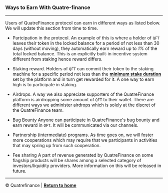 ### Ways to Earn With Quatre-finance
------------------------------------

Users of QuatreFinance protocol can earn in different ways as listed below. We will update this section from time to time.

- Partcipation in the protocol.
An example of this is where a holder of `QFT` leaves their token in the locked balance for a period of not less than 30 days (without moving), they automatically earn reward up to _1%_ of the total locked balance. This is an explicitly built-in incentive system different from staking hence reward differs.

- Staking reward.
Holders of `QFT` can commit their token to the staking machine for a specific period not less than the **[minimum stake duration]()** set by the platform and in turn get rewarded for it. A one way to earn high is to participate in staking.

- Airdrops.
A way we also appreciate supporters of the QuatreFinance platform is airdropping some amount of `QFT` to their wallet. There are different ways we administer airdrops which is solely at the discret of the QuatreFinance team.

- Bug Bounty
Anyone can participate in QuatreFinance's bug bounty and earn reward in `QFT`. It will be communicated via our channels.

- Partnership (intermediate) programs.
As time goes on, we will foster more cooperations which may require that we participants in activities that may spring up from such cooperation.

- Fee sharing
A part of revenue generated by QuatreFinance on some flagship products will be shares among a selected category of investors/liquidity providers. More information on this will be released in future. 

-------------------------

:copyright: Quatrefinance | **[Return to home](https://github.com/Quatre-Finance/Q-paper#concept-overview)**
